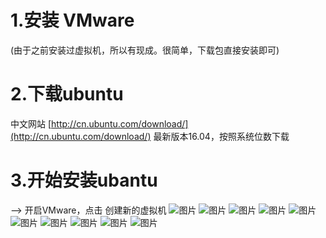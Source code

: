 # 1.安装 VMware

(由于之前安装过虚拟机，所以有现成。很简单，下载包直接安装即可)

# 2.下载ubuntu

中文网站 [http://cn.ubuntu.com/download/](http://cn.ubuntu.com/download/)  最新版本16.04，按照系统位数下载

# 3.开始安装ubantu

   —> 开启VMware，点击  创建新的虚拟机
   ![图片](https://github.com/Hiooary/Ubuntu/blob/master/images/图片1.png)
   ![图片](https://github.com/Hiooary/Ubuntu/blob/master/images/图片2.png)
   ![图片](https://github.com/Hiooary/Ubuntu/blob/master/images/图片3.png)
   ![图片](https://github.com/Hiooary/Ubuntu/blob/master/images/图片4.png)
   ![图片](https://github.com/Hiooary/Ubuntu/blob/master/images/图片5.png)
   ![图片](https://github.com/Hiooary/Ubuntu/blob/master/images/图片6.png)
   ![图片](https://github.com/Hiooary/Ubuntu/blob/master/images/图片7.png)
   ![图片](https://github.com/Hiooary/Ubuntu/blob/master/images/图片8.png)
   ![图片](https://github.com/Hiooary/Ubuntu/blob/master/images/图片9.png)
   ![图片](https://github.com/Hiooary/Ubuntu/blob/master/images/图片10.png)

 
